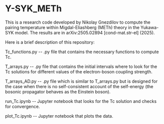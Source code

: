 # Y-SYK_METh
This is a research code developed by Nikolay Gnezdilov to compute the pairing temperature within Migdal-Eliashberg (METh) theory in the Yukawa-SYK model. The results are in arXiv:2505.02894 [cond-mat.str-el] (2025).

Here is a brief description of this repository:

Tc_functions.py -- .py file that contains the necessary functions to compute Tc.

T_arrays.py -- .py file that contains the initial intervals where to look for the Tc solutions for different values of the electron-boson coupling strength.

T_arrays_AD.py -- .py file which is similar to T_arrays.py but is designed for the case when there is no self-consistent account of the self-energy (the bosonic propagator behaves as the Einstein boson).

run_Tc.ipynb -- Jupyter notebook that looks for the Tc solution and checks for convergence.

plot_Tc.ipynb -- Jupyter notebook that plots the data.
